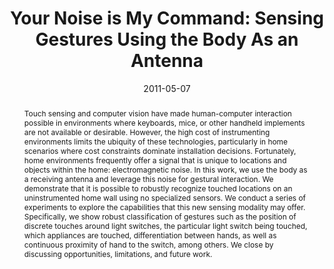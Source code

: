 ---
abstract: |-
  Touch sensing and computer vision have made human-computer interaction possible in environments where keyboards, mice, or other handheld implements are not available or desirable. However, the high cost of instrumenting environments limits the ubiquity of these technologies, particularly in home scenarios where cost constraints dominate installation decisions. Fortunately, home environments frequently offer a signal that is unique to locations and objects within the home: electromagnetic noise. In this work, we use the body as a receiving antenna and leverage this noise for gestural interaction. We demonstrate that it is possible to robustly recognize touched locations on an uninstrumented home wall using no specialized sensors. We conduct a series of experiments to explore the capabilities that this new sensing modality may offer. Specifically, we show robust classification of gestures such as the position of discrete touches around light switches, the particular light switch being touched, which appliances are touched, differentiation between hands, as well as continuous proximity of hand to the switch, among others. We close by discussing opportunities, limitations, and future work.
authors:
- cohn
- Daniel Morris
- patel
- Desney S. Tan
award: 'Best Paper Award'
bibtex: |-
  @inproceedings{Cohn:2011:YNM:1978942.1979058,
   author = {Cohn, Gabe and Morris, Daniel and Patel, Shwetak N. and Tan, Desney S.},
   title = {Your Noise is My Command: Sensing Gestures Using the Body As an Antenna},
   booktitle = {Proceedings of the SIGCHI Conference on Human Factors in Computing Systems},
   series = {CHI '11},
   year = {2011},
   isbn = {978-1-4503-0228-9},
   location = {Vancouver, BC, Canada},
   pages = {791--800},
   numpages = {10},
   url = {http://doi.acm.org/10.1145/1978942.1979058},
   doi = {10.1145/1978942.1979058},
   acmid = {1979058},
   publisher = {ACM},
   address = {New York, NY, USA},
   keywords = {electrical noise, input, surface interaction, touch interaction},
  }
caption: ''
citation: |-
  Gabe Cohn, Daniel Morris, Shwetak N. Patel, and Desney S. Tan. 2011. Your noise is my command: sensing gestures using the body as an antenna.  In Proceedings of the SIGCHI Conference on Human Factors in Computing Systems (CHI '11). ACM, New York, NY, USA,  791-800. DOI=http://dx.doi.org/10.1145/1978942.1979058
conference: Conference on Human Factors in Computing Systems (CHI), 2011
date: '2011-05-07'
image: ''
pdf: /pdfs/your-noise-is-my-command.pdf
thumbnail: ''
title: 'Your Noise is My Command: Sensing Gestures Using the Body As an Antenna'
video: ''
video_embed: ''
---